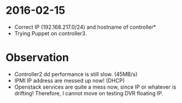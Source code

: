 # 2016-02-15

* Correct IP (192.168.217.0/24) and hostname of controller*
* Trying Puppet on controller3.

# Observation

* Controller2 dd performance is still slow. (45MB/s)
* IPMI IP address are messed up now! (DHCP)
* Openstack services are quite a mess now, since IP or whatever is drifting! Therefore, I cannot move on testing DVR floating IP.
